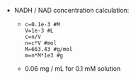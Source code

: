 - NADH / NAD concentration calculation:
	- ```calc
	  c=0.1e-3 #M
	  V=1e-3 #L
	  c=n/V
	  n=c*V #mol
	  M=663.43 #g/mol
	  m=n*M*1e3 #g
	  ```
	- 0.06 mg / mL for 0.1 mM solution